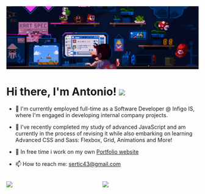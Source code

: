 <img src="./img/background.gif">

<h1>Hi there, I'm Antonio! <img width="4%" src="https://media.giphy.com/media/hvRJCLFzcasrR4ia7z/giphy.gif"></h1>

- 👾 I'm currently employed full-time as a Software Developer @ Infigo IS, where I'm engaged in developing internal company projects.

- 🌱 I've recently completed my study of advanced JavaScript and am currently in the process of revising it while also embarking on learning Advanced CSS and Sass: Flexbox, Grid, Animations and More!

- 🚀 In free time i work on my own [Portfolio website](https://antonio-sertic-portfolio.netlify.app)

- 📫 How to reach me: sertic43@gmail.com

<br>

<img align="left" width="50%" src="https://github-readme-stats.vercel.app/api?username=AntonioSertic23&show_icons=true&theme=dark" />

<img align="left" width="45%" src="https://github-readme-stats.vercel.app/api/top-langs/?username=AntonioSertic23&hide_progress=true&theme=dark" />
